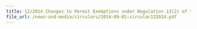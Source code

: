 ```yaml
---
title: 12/2014 Changes to Permit Exemptions under Regulation 13(2) of the Strategic Goods (Control) Regulations
file_url: /news-and-media/circulars/2014-09-01-circular122014.pdf
---
```

